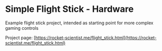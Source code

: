# Simple Flight Stick - Hardware

Example flight stick project, intended as starting point for more complex gaming controls

Project page: [https://rocket-scientist.me/flight_stick.html](https://rocket-scientist.me/flight_stick.html)
